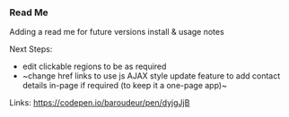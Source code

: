 ### Read Me

Adding a read me for future versions install & usage notes

Next Steps:
- edit clickable regions to be as required
- ~change href links to use js AJAX style update feature to add contact details in-page if required (to keep it a one-page app)~

Links:
https://codepen.io/baroudeur/pen/dyjgJjB
